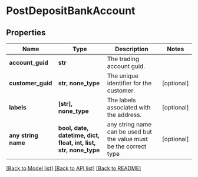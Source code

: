 # PostDepositBankAccount


## Properties
Name | Type | Description | Notes
------------ | ------------- | ------------- | -------------
**account_guid** | **str** | The trading account guid. | 
**customer_guid** | **str, none_type** | The unique identifier for the customer. | [optional] 
**labels** | **[str], none_type** | The labels associated with the address. | [optional] 
**any string name** | **bool, date, datetime, dict, float, int, list, str, none_type** | any string name can be used but the value must be the correct type | [optional]

[[Back to Model list]](../README.md#documentation-for-models) [[Back to API list]](../README.md#documentation-for-api-endpoints) [[Back to README]](../README.md)


